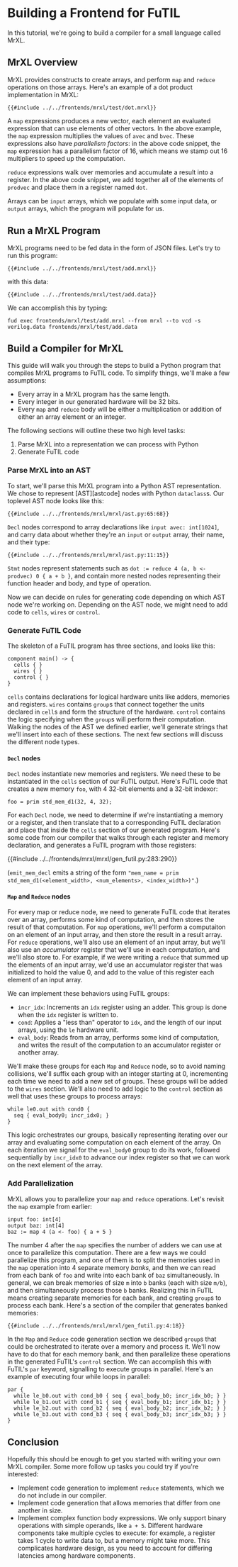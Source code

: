 # Building a Frontend for FuTIL

In this tutorial, we're going to build a compiler for a small language called MrXL.

## MrXL Overview
MrXL provides constructs to create arrays, and perform `map` and `reduce` operations on those arrays. Here's an example of a dot product implementation in MrXL:

```
{{#include ../../frontends/mrxl/test/dot.mrxl}}
```

A `map` expressions produces a new vector, each element an evaluated expression that can use elements of other vectors. In the above example, the `map` expression multiplies the values of `avec` and `bvec`. These expressions also have _parallelism factors_: in the above code snippet, the `map` expression has a parallelism factor of 16, which means we stamp out 16 multipliers to speed up the computation.

`reduce` expressions walk over memories and accumulate a result into a register. In the above code snippet, we add together all of the elements of `prodvec` and place them in a register named `dot`.

Arrays can be `input` arrays, which we populate with some input data, or `output` arrays, which the program will populate for us.

## Run a MrXL Program

MrXL programs need to be fed data in the form of JSON files. Let's try to run this program:

```
{{#include ../../frontends/mrxl/test/add.mrxl}}
```

with this data:

```
{{#include ../../frontends/mrxl/test/add.data}}
```

We can accomplish this by typing:

```
fud exec frontends/mrxl/test/add.mrxl --from mrxl --to vcd -s verilog.data frontends/mrxl/test/add.data
```

## Build a Compiler for MrXL

This guide will walk you through the steps to build a Python program that compiles MrXL programs to FuTIL code. To simplify things, we'll make a few assumptions:
- Every array in a MrXL program has the same length.
- Every integer in our generated hardware will be 32 bits.
- Every `map` and `reduce` body will be either a multiplication or addition of either an array element or an integer.

The following sections will outline these two high level tasks:
1. Parse MrXL into a representation we can process with Python
1. Generate FuTIL code

### Parse MrXL into an AST

To start, we'll parse this MrXL program into a Python AST representation. We chose to represent [AST][astcode] nodes with Python `dataclass`s. Our toplevel AST node looks like this:

```
{{#include ../../frontends/mrxl/mrxl/ast.py:65:68}}
```

`Decl` nodes correspond to array declarations like `input avec: int[1024]`, and carry data about whether they're an `input` or `output` array, their name, and their type:

```
{{#include ../../frontends/mrxl/mrxl/ast.py:11:15}}
```

`Stmt` nodes represent statements such as `dot := reduce 4 (a, b <- prodvec) 0 { a + b }`, and contain more nested nodes representing their function header and body, and type of operation.

Now we can decide on rules for generating code depending on which AST node we're working on. Depending on the AST node, we might need to add code to `cells`, `wires` or `control`.

### Generate FuTIL Code

The skeleton of a FuTIL program has three sections, and looks like this:

```
component main() -> {
  cells { }
  wires { }
  control { }
}
```

`cells` contains declarations for logical hardware units like adders, memories and registers. `wires` contains `group`s that connect together the units declared in `cell`s and form the structure of the hardware. `control` contains the logic specifying when the `group`s will perform their computation. Walking the nodes of the AST we defined earlier, we'll generate strings that we'll insert into each of these sections. The next few sections will discuss the different node types.


#### `Decl` nodes

`Decl` nodes instantiate new memories and registers. We need these to be instantiated in the `cells` section of our FuTIL output. Here's FuTIL code that creates a new memory `foo`, with 4 32-bit elements and a 32-bit indexor:

```
foo = prim std_mem_d1(32, 4, 32);
```

For each `Decl` node, we need to determine if we're instantiating a memory or a register, and then translate that to a corresponding FuTIL declaration and place that inside the `cells` section of our generated program. Here's some code from our compiler that walks through each register and memory declaration, and generates a FuTIL program with those registers:

{{#include ../../frontends/mrxl/mrxl/gen_futil.py:283:290}}

(`emit_mem_decl` emits a string of the form `"mem_name = prim std_mem_d1(<element_width>, <num_elements>, <index_width>)"`.)

#### `Map` and `Reduce` nodes

For every map or reduce node, we need to generate FuTIL code that iterates over an array, performs some kind of computation, and then stores the result of that computation. For `map` operations, we'll perform a computaiton on an element of an input array, and then store the result in a result array. For `reduce` operations, we'll also use an element of an input array, but we'll also use an _accumulator_ register that we'll use in each computation, and we'll also store to. For example, if we were writing a `reduce` that summed up the elements of an input array, we'd use an accumulator register that was initialized to hold the value 0, and add to the value of this register each element of an input array.

We can implement these behaviors using FuTIL groups:
- `incr_idx`: Increments an `idx` register using an adder. This group is done when the `idx` register is written to.
- `cond`: Applies a "less than" operator to `idx`, and the length of our input arrays, using the `le` hardware unit.
- `eval_body`: Reads from an array, performs some kind of computation, and writes the result of the computation to an accumulator register or another array.

We'll make these groups for each `Map` and `Reduce` node, so to avoid naming collisions, we'll suffix each group with an integer starting at 0, incrementing each time we need to add a new set of  groups. These groups will be added to the `wires` section. We'll also need to add logic to the `control` section as well that uses these groups to process arrays:

```
while le0.out with cond0 {
  seq { eval_body0; incr_idx0; }
}
```

This logic orchestrates our groups, basically representing iterating over our array and evaluating some computation on each element of the array. On each iteration we signal for the `eval_body0` group to do its work, followed sequentially by `incr_idx0` to advance our index register so that we can work on the next element of the array.

### Add Parallelization

MrXL allows you to parallelize your `map` and `reduce` operations. Let's revisit the `map` example from earlier:

```
input foo: int[4]
output baz: int[4]
baz := map 4 (a <- foo) { a + 5 }
```

The number 4 after the `map` specifies the number of adders we can use at once to parallelize this computation. There are a few ways we could parallelize this program, and one of them is to split the memories used in the `map` operation into 4 separate memory _banks_, and then we can read from each bank of `foo` and write into each bank of `baz` simultaneously. In general, we can break memories of size `m` into `b` banks (each with size `m/b`), and then simultaneously process those `b` banks. Realizing this in FuTIL means creating separate memories for each bank, and creating `group`s to process each bank. Here's a section of the compiler that generates banked memories:

```
{{#include ../../frontends/mrxl/mrxl/gen_futil.py:4:18}}
```

In the `Map` and `Reduce` code generation section we described `group`s that could be orchestrated to iterate over a memory and process it. We'll now have to do that for each memory bank, and then parallelize these operations in the generated FuTIL's `control` section. We can accomplish this with FuTIL's `par` keyword, signalling to execute groups in parallel. Here's an example of executing four while loops in parallel:

```
par {
  while le_b0.out with cond_b0 { seq { eval_body_b0; incr_idx_b0; } }
  while le_b1.out with cond_b1 { seq { eval_body_b1; incr_idx_b1; } }
  while le_b2.out with cond_b2 { seq { eval_body_b2; incr_idx_b2; } }
  while le_b3.out with cond_b3 { seq { eval_body_b3; incr_idx_b3; } }
}
```

## Conclusion

Hopefully this should be enough to get you started with writing your own MrXL compiler. Some more follow up tasks you could try if you're interested:
- Implement code generation to implement `reduce` statements, which we do not include in our compiler.
- Implement code generation that allows memories that differ from one another in size.
- Implement complex function body expressions. We only support binary operations with simple operands, like `a + 5`. Different hardware components take multiple cycles to execute: for example, a register takes 1 cycle to write data to, but a memory might take more. This complicates hardware design, as you need to account for differing latencies among hardware components.